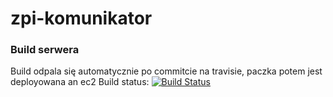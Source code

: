 zpi-komunikator
===============

### Build serwera ###
Build odpala się automatycznie po commitcie na travisie, paczka potem jest deployowana an ec2
Build status: [![Build Status](https://magnum.travis-ci.com/bkowalik/zpi-komunikator.svg?token=EDiXM5sspWmHpkhCTcdr&branch=master)](https://magnum.travis-ci.com/bkowalik/zpi-komunikator)
